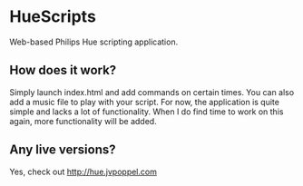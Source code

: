 # HueScripts
Web-based Philips Hue scripting application.

## How does it work?
Simply launch index.html and add commands on certain times. You can also add a music file to play with your script. For now, the application is quite simple and lacks a lot of functionality. When I do find time to work on this again, more functionality will be added.

## Any live versions?
Yes, check out http://hue.jvpoppel.com
